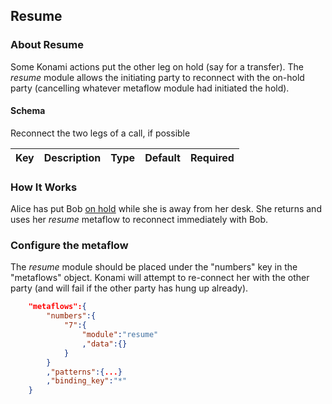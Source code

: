 ## Resume

### About Resume

Some Konami actions put the other leg on hold (say for a transfer). The *resume* module allows the initiating party to reconnect with the on-hold party (cancelling whatever metaflow module had initiated the hold).

#### Schema

Reconnect the two legs of a call, if possible



Key | Description | Type | Default | Required
--- | ----------- | ---- | ------- | --------



### How It Works

Alice has put Bob [on hold](./hold.md) while she is away from her desk. She returns and uses her *resume* metaflow to reconnect immediately with Bob.

### Configure the metaflow

The *resume* module should be placed under the "numbers" key in the "metaflows" object. Konami will attempt to re-connect her with the other party (and will fail if the other party has hung up already).

```json
    "metaflows":{
        "numbers":{
            "7":{
                "module":"resume"
                ,"data":{}
            }
        }
        ,"patterns":{...}
        ,"binding_key":"*"
    }
```
